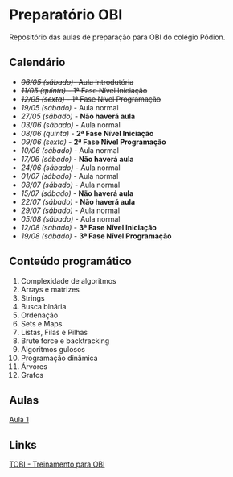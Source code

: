 # Preparatório OBI

Repositório das aulas de preparação para OBI do colégio Pódion.

## Calendário

- ~~*06/05 (sábado)*- Aula Introdutória~~
- ~~*11/05 (quinta)* - 1ª Fase Nível Iniciação~~
- ~~*12/05 (sexta)* - 1ª Fase Nível Programação~~
- *19/05 (sábado)* - Aula normal
- *27/05 (sábado)* - **Não haverá aula**
- *03/06 (sábado)* - Aula normal
- *08/06 (quinta)* - **2ª Fase Nível Iniciação**
- *09/06 (sexta)* - **2ª Fase Nível Programação**
- *10/06 (sábado)* - Aula normal
- *17/06 (sábado)* - **Não haverá aula**
- *24/06 (sábado)* - Aula normal
- *01/07 (sábado)* - Aula normal
- *08/07 (sábado)* - Aula normal
- *15/07 (sábado)* - **Não haverá aula**
- *22/07 (sábado)* - **Não haverá aula**
- *29/07 (sábado)* - Aula normal
- *05/08 (sábado)* - Aula normal
- *12/08 (sábado)* - **3ª Fase Nível Iniciação**
- *19/08 (sábado)* - **3ª Fase Nível Programação**


## Conteúdo programático

1. Complexidade de algoritmos
2. Arrays e matrizes
3. Strings
4. Busca binária
5. Ordenação
6. Sets e Maps
6. Listas, Filas e Pilhas
7. Brute force e backtracking
8. Algoritmos gulosos
9. Programação dinâmica
10. Árvores
11. Grafos


## Aulas

[Aula 1](./Aulas/1/)


## Links

[TOBI - Treinamento para OBI](http://olimpiada.ic.unicamp.br/tobi)








